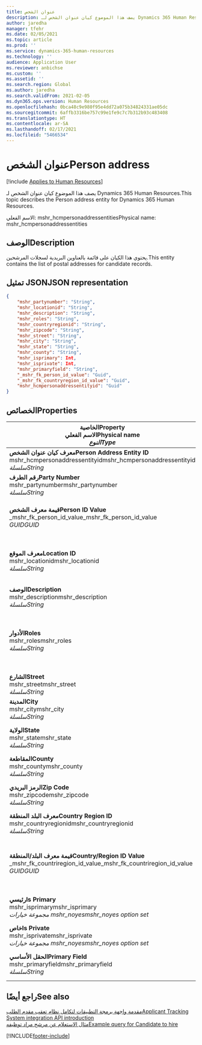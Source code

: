 ```yaml
---
title: عنوان الشخص
description: يصف هذا الموضوع كيان عنوان الشخص لـ Dynamics 365 Human Resources.
author: jaredha
manager: tfehr
ms.date: 02/05/2021
ms.topic: article
ms.prod: ''
ms.service: dynamics-365-human-resources
ms.technology: ''
audience: Application User
ms.reviewer: anbichse
ms.custom: ''
ms.assetid: ''
ms.search.region: Global
ms.author: jaredha
ms.search.validFrom: 2021-02-05
ms.dyn365.ops.version: Human Resources
ms.openlocfilehash: 0bca48c9e980f95e4dd72a075b34824331ae05dc
ms.sourcegitcommit: 6affb3316be757c99e1fe9c7c7b312b93c483408
ms.translationtype: HT
ms.contentlocale: ar-SA
ms.lasthandoff: 02/17/2021
ms.locfileid: "5466534"
---
```

# <a name="person-address"></a><span data-ttu-id="7d935-103">عنوان الشخص</span><span class="sxs-lookup"><span data-stu-id="7d935-103">Person address</span></span>

[!include [Applies to Human Resources](../includes/applies-to-hr.md)]

<span data-ttu-id="7d935-104">يصف هذا الموضوع كيان عنوان الشخص لـ Dynamics 365 Human Resources.</span><span class="sxs-lookup"><span data-stu-id="7d935-104">This topic describes the Person address entity for Dynamics 365 Human Resources.</span></span>

<span data-ttu-id="7d935-105">الاسم الفعلي: mshr_hcmpersonaddressentities</span><span class="sxs-lookup"><span data-stu-id="7d935-105">Physical name: mshr_hcmpersonaddressentities</span></span>

## <a name="description"></a><span data-ttu-id="7d935-106">الوصف</span><span class="sxs-lookup"><span data-stu-id="7d935-106">Description</span></span>

<span data-ttu-id="7d935-107">يحتوي هذا الكيان على قائمة بالعناوين البريدية لسجلات المرشحين.</span><span class="sxs-lookup"><span data-stu-id="7d935-107">This entity contains the list of postal addresses for candidate records.</span></span>

## <a name="json-representation"></a><span data-ttu-id="7d935-108">تمثيل JSON</span><span class="sxs-lookup"><span data-stu-id="7d935-108">JSON representation</span></span>

```json
{
    "mshr_partynumber": "String",
    "mshr_locationid": "String",
    "mshr_description": "String",
    "mshr_roles": "String",
    "mshr_countryregionid": "String",
    "mshr_zipcode": "String",
    "mshr_street": "String",
    "mshr_city": "String",
    "mshr_state": "String",
    "mshr_county": "String",
    "mshr_isprimary": Int,
    "mshr_isprivate": Int,
    "mshr_primaryfield": "String",
    "_mshr_fk_person_id_value": "Guid",
    "_mshr_fk_countryregion_id_value": "Guid",
    "mshr_hcmpersonaddressentityid": "Guid"
}
```

## <a name="properties"></a><span data-ttu-id="7d935-109">الخصائص</span><span class="sxs-lookup"><span data-stu-id="7d935-109">Properties</span></span>

| <span data-ttu-id="7d935-110">الخاصية</span><span class="sxs-lookup"><span data-stu-id="7d935-110">Property</span></span><br><span data-ttu-id="7d935-111">**الاسم الفعلي**</span><span class="sxs-lookup"><span data-stu-id="7d935-111">**Physical name**</span></span><br><span data-ttu-id="7d935-112">**_النوع_**</span><span class="sxs-lookup"><span data-stu-id="7d935-112">**_Type_**</span></span> | <span data-ttu-id="7d935-113">استخدام</span><span class="sxs-lookup"><span data-stu-id="7d935-113">Use</span></span> | <span data-ttu-id="7d935-114">الوصف</span><span class="sxs-lookup"><span data-stu-id="7d935-114">Description</span></span> |
| --- | --- | --- |
| <span data-ttu-id="7d935-115">**معرف كيان عنوان الشخص**</span><span class="sxs-lookup"><span data-stu-id="7d935-115">**Person Address Entity ID**</span></span><br><span data-ttu-id="7d935-116">mshr_hcmpersonaddressentityid</span><span class="sxs-lookup"><span data-stu-id="7d935-116">mshr_hcmpersonaddressentityid</span></span><br><span data-ttu-id="7d935-117">*سلسلة*</span><span class="sxs-lookup"><span data-stu-id="7d935-117">*String*</span></span> | <span data-ttu-id="7d935-118">للقراءة فقط</span><span class="sxs-lookup"><span data-stu-id="7d935-118">Read-only</span></span><br><span data-ttu-id="7d935-119">مطلوب</span><span class="sxs-lookup"><span data-stu-id="7d935-119">Required</span></span> | <span data-ttu-id="7d935-120">معرف فريد منشأ بواسطة النظام لسجل الكيان.</span><span class="sxs-lookup"><span data-stu-id="7d935-120">System-generated unique identifier for the entity record.</span></span> |
| <span data-ttu-id="7d935-121">**رقم الطرف**</span><span class="sxs-lookup"><span data-stu-id="7d935-121">**Party Number**</span></span><br><span data-ttu-id="7d935-122">mshr_partynumber</span><span class="sxs-lookup"><span data-stu-id="7d935-122">mshr_partynumber</span></span><br><span data-ttu-id="7d935-123">*سلسلة*</span><span class="sxs-lookup"><span data-stu-id="7d935-123">*String*</span></span> | <span data-ttu-id="7d935-124">قراءة/كتابة</span><span class="sxs-lookup"><span data-stu-id="7d935-124">Read/write</span></span><br><span data-ttu-id="7d935-125">مطلوب</span><span class="sxs-lookup"><span data-stu-id="7d935-125">Required</span></span> | <span data-ttu-id="7d935-126">معرف سجل الطرف المرتبط (الشخص).</span><span class="sxs-lookup"><span data-stu-id="7d935-126">The ID of the associated party (person) record.</span></span> |
| <span data-ttu-id="7d935-127">**قيمة معرف الشخص**</span><span class="sxs-lookup"><span data-stu-id="7d935-127">**Person ID Value**</span></span><br><span data-ttu-id="7d935-128">_mshr_fk_person_id_value</span><span class="sxs-lookup"><span data-stu-id="7d935-128">_mshr_fk_person_id_value</span></span><br><span data-ttu-id="7d935-129">*GUID*</span><span class="sxs-lookup"><span data-stu-id="7d935-129">*GUID*</span></span> | <span data-ttu-id="7d935-130">للقراءة فقط</span><span class="sxs-lookup"><span data-stu-id="7d935-130">Read-only</span></span><br><span data-ttu-id="7d935-131">مطلوب</span><span class="sxs-lookup"><span data-stu-id="7d935-131">Required</span></span><br><span data-ttu-id="7d935-132">المفتاح الخارجي: mshr_dirpersonentityid لـ mshr_dirpersonentity</span><span class="sxs-lookup"><span data-stu-id="7d935-132">Foreign key: mshr_dirpersonentityid of mshr_dirpersonentity</span></span> | <span data-ttu-id="7d935-133">المعرف الفريد المنشأ بواسطة النظام لسجل كيان الطرف (الشخص).</span><span class="sxs-lookup"><span data-stu-id="7d935-133">The system-generated identifier of the party (person) entity record.</span></span> |
| <span data-ttu-id="7d935-134">**معرف الموقع**</span><span class="sxs-lookup"><span data-stu-id="7d935-134">**Location ID**</span></span><br><span data-ttu-id="7d935-135">mshr_locationid</span><span class="sxs-lookup"><span data-stu-id="7d935-135">mshr_locationid</span></span><br><span data-ttu-id="7d935-136">*سلسلة*</span><span class="sxs-lookup"><span data-stu-id="7d935-136">*String*</span></span> | <span data-ttu-id="7d935-137">قراءة/كتابة</span><span class="sxs-lookup"><span data-stu-id="7d935-137">Read/write</span></span><br><span data-ttu-id="7d935-138">مطلوب</span><span class="sxs-lookup"><span data-stu-id="7d935-138">Required</span></span> | <span data-ttu-id="7d935-139">معرف الموقع الخاص بسجل العنوان.</span><span class="sxs-lookup"><span data-stu-id="7d935-139">The location ID of the address record.</span></span> <span data-ttu-id="7d935-140">الإعداد في كيان mshr_logisticspostaladdresslocationcdsentity.</span><span class="sxs-lookup"><span data-stu-id="7d935-140">Set up in mshr_logisticspostaladdresslocationcdsentity entity.</span></span> |
| <span data-ttu-id="7d935-141">**‏‏الوصف**</span><span class="sxs-lookup"><span data-stu-id="7d935-141">**Description**</span></span><br><span data-ttu-id="7d935-142">mshr_description</span><span class="sxs-lookup"><span data-stu-id="7d935-142">mshr_description</span></span><br><span data-ttu-id="7d935-143">*سلسلة*</span><span class="sxs-lookup"><span data-stu-id="7d935-143">*String*</span></span> | <span data-ttu-id="7d935-144">قراءة/كتابة</span><span class="sxs-lookup"><span data-stu-id="7d935-144">Read/write</span></span><br><span data-ttu-id="7d935-145">مطلوب</span><span class="sxs-lookup"><span data-stu-id="7d935-145">Required</span></span> | <span data-ttu-id="7d935-146">وصف لعنوان المرشح.</span><span class="sxs-lookup"><span data-stu-id="7d935-146">A description of the candidate’s address.</span></span> |
| <span data-ttu-id="7d935-147">**الأدوار**</span><span class="sxs-lookup"><span data-stu-id="7d935-147">**Roles**</span></span><br><span data-ttu-id="7d935-148">mshr_roles</span><span class="sxs-lookup"><span data-stu-id="7d935-148">mshr_roles</span></span><br><span data-ttu-id="7d935-149">*سلسلة*</span><span class="sxs-lookup"><span data-stu-id="7d935-149">*String*</span></span> | <span data-ttu-id="7d935-150">قراءة/كتابة</span><span class="sxs-lookup"><span data-stu-id="7d935-150">Read/write</span></span><br><span data-ttu-id="7d935-151">مطلوب</span><span class="sxs-lookup"><span data-stu-id="7d935-151">Required</span></span> | <span data-ttu-id="7d935-152">الأدوار المعينة لهذا العنوان.</span><span class="sxs-lookup"><span data-stu-id="7d935-152">The roles assigned for this address.</span></span> <span data-ttu-id="7d935-153">يمكن تحديد أكثر من دور واحد.</span><span class="sxs-lookup"><span data-stu-id="7d935-153">More than one role can be assigned.</span></span> <span data-ttu-id="7d935-154">يجب فصل كل دور بفاصلة منقوطة.</span><span class="sxs-lookup"><span data-stu-id="7d935-154">Each role should be separated by a semicolon.</span></span> <span data-ttu-id="7d935-155">القيم الصالحة الموجودة في الكيان mshr_logisticslocationroleentity.</span><span class="sxs-lookup"><span data-stu-id="7d935-155">Valid values contained in the mshr_logisticslocationroleentity entity.</span></span> |
| <span data-ttu-id="7d935-156">**الشارع**</span><span class="sxs-lookup"><span data-stu-id="7d935-156">**Street**</span></span><br><span data-ttu-id="7d935-157">mshr_street</span><span class="sxs-lookup"><span data-stu-id="7d935-157">mshr_street</span></span><br><span data-ttu-id="7d935-158">*سلسلة*</span><span class="sxs-lookup"><span data-stu-id="7d935-158">*String*</span></span> | <span data-ttu-id="7d935-159">قراءة/كتابة</span><span class="sxs-lookup"><span data-stu-id="7d935-159">Read/write</span></span><br><span data-ttu-id="7d935-160">اختياري</span><span class="sxs-lookup"><span data-stu-id="7d935-160">Optional</span></span> | <span data-ttu-id="7d935-161">رقم الشارع.</span><span class="sxs-lookup"><span data-stu-id="7d935-161">The street number.</span></span> |
| <span data-ttu-id="7d935-162">**المدينة**</span><span class="sxs-lookup"><span data-stu-id="7d935-162">**City**</span></span><br><span data-ttu-id="7d935-163">mshr_city</span><span class="sxs-lookup"><span data-stu-id="7d935-163">mshr_city</span></span><br><span data-ttu-id="7d935-164">*سلسلة*</span><span class="sxs-lookup"><span data-stu-id="7d935-164">*String*</span></span> | <span data-ttu-id="7d935-165">قراءة/كتابة</span><span class="sxs-lookup"><span data-stu-id="7d935-165">Read/write</span></span><br><span data-ttu-id="7d935-166">اختياري</span><span class="sxs-lookup"><span data-stu-id="7d935-166">Optional</span></span> | <span data-ttu-id="7d935-167">مدينة العنوان.</span><span class="sxs-lookup"><span data-stu-id="7d935-167">The city of the address.</span></span> <span data-ttu-id="7d935-168">الإعداد في كيان mshr_logisticsaddresscityentity.</span><span class="sxs-lookup"><span data-stu-id="7d935-168">Set up in mshr_logisticsaddresscityentity entity.</span></span> |
| <span data-ttu-id="7d935-169">**الولاية**</span><span class="sxs-lookup"><span data-stu-id="7d935-169">**State**</span></span><br><span data-ttu-id="7d935-170">mshr_state</span><span class="sxs-lookup"><span data-stu-id="7d935-170">mshr_state</span></span><br><span data-ttu-id="7d935-171">*سلسلة*</span><span class="sxs-lookup"><span data-stu-id="7d935-171">*String*</span></span> | <span data-ttu-id="7d935-172">قراءة/كتابة</span><span class="sxs-lookup"><span data-stu-id="7d935-172">Read/write</span></span><br><span data-ttu-id="7d935-173">اختياري</span><span class="sxs-lookup"><span data-stu-id="7d935-173">Optional</span></span> | <span data-ttu-id="7d935-174">الولاية المذكورة في العنوان.</span><span class="sxs-lookup"><span data-stu-id="7d935-174">The state of the address.</span></span> <span data-ttu-id="7d935-175">الإعداد في كيان mshr_logisticsaddressstateentity.</span><span class="sxs-lookup"><span data-stu-id="7d935-175">Set up in mshr_logisticsaddressstateentity entity.</span></span> |
| <span data-ttu-id="7d935-176">**المقاطعة**</span><span class="sxs-lookup"><span data-stu-id="7d935-176">**County**</span></span><br><span data-ttu-id="7d935-177">mshr_county</span><span class="sxs-lookup"><span data-stu-id="7d935-177">mshr_county</span></span><br><span data-ttu-id="7d935-178">*سلسلة*</span><span class="sxs-lookup"><span data-stu-id="7d935-178">*String*</span></span> | <span data-ttu-id="7d935-179">قراءة/كتابة</span><span class="sxs-lookup"><span data-stu-id="7d935-179">Read/write</span></span><br><span data-ttu-id="7d935-180">اختياري</span><span class="sxs-lookup"><span data-stu-id="7d935-180">Optional</span></span> | <span data-ttu-id="7d935-181">إقليم العنوان.</span><span class="sxs-lookup"><span data-stu-id="7d935-181">The county of the address.</span></span> <span data-ttu-id="7d935-182">الإعداد في كيان mshr_logisticsaddresscountyentity.</span><span class="sxs-lookup"><span data-stu-id="7d935-182">Set up in mshr_logisticsaddresscountyentity entity.</span></span> |
| <span data-ttu-id="7d935-183">**الرمز البريدي**</span><span class="sxs-lookup"><span data-stu-id="7d935-183">**Zip Code**</span></span><br><span data-ttu-id="7d935-184">mshr_zipcode</span><span class="sxs-lookup"><span data-stu-id="7d935-184">mshr_zipcode</span></span><br><span data-ttu-id="7d935-185">*سلسلة*</span><span class="sxs-lookup"><span data-stu-id="7d935-185">*String*</span></span> | <span data-ttu-id="7d935-186">قراءة/كتابة</span><span class="sxs-lookup"><span data-stu-id="7d935-186">Read/write</span></span><br><span data-ttu-id="7d935-187">اختياري</span><span class="sxs-lookup"><span data-stu-id="7d935-187">Optional</span></span> | <span data-ttu-id="7d935-188">الرمز البريدي الخاص بالعنوان.</span><span class="sxs-lookup"><span data-stu-id="7d935-188">The zip/postal code of the address.</span></span> <span data-ttu-id="7d935-189">الإعداد في كيان mshr_logisticsaddresspostalcodeentity.</span><span class="sxs-lookup"><span data-stu-id="7d935-189">Set up in mshr_logisticsaddresspostalcodeentity entity.</span></span> |
| <span data-ttu-id="7d935-190">**معرف البلد المنطقة**</span><span class="sxs-lookup"><span data-stu-id="7d935-190">**Country Region ID**</span></span><br><span data-ttu-id="7d935-191">mshr_countryregionid</span><span class="sxs-lookup"><span data-stu-id="7d935-191">mshr_countryregionid</span></span><br><span data-ttu-id="7d935-192">*سلسلة*</span><span class="sxs-lookup"><span data-stu-id="7d935-192">*String*</span></span> | <span data-ttu-id="7d935-193">قراءة/كتابة</span><span class="sxs-lookup"><span data-stu-id="7d935-193">Read/write</span></span><br><span data-ttu-id="7d935-194">اختياري</span><span class="sxs-lookup"><span data-stu-id="7d935-194">Optional</span></span> | <span data-ttu-id="7d935-195">بلد أو منطقة العنوان.</span><span class="sxs-lookup"><span data-stu-id="7d935-195">The country or region of the address.</span></span> |
| <span data-ttu-id="7d935-196">**قيمة معرف البلد/المنطقة**</span><span class="sxs-lookup"><span data-stu-id="7d935-196">**Country/Region ID Value**</span></span><br><span data-ttu-id="7d935-197">_mshr_fk_countriregion_id_value</span><span class="sxs-lookup"><span data-stu-id="7d935-197">_mshr_fk_countriregion_id_value</span></span><br><span data-ttu-id="7d935-198">*GUID*</span><span class="sxs-lookup"><span data-stu-id="7d935-198">*GUID*</span></span> | <span data-ttu-id="7d935-199">للقراءة فقط</span><span class="sxs-lookup"><span data-stu-id="7d935-199">Read-only</span></span><br><span data-ttu-id="7d935-200">اختياري</span><span class="sxs-lookup"><span data-stu-id="7d935-200">Optional</span></span><br><span data-ttu-id="7d935-201">المفتاح الخارجي: mshr_logisticaddresscountryregionentityid لـ mshr_logisticsaddresscountryregionentity</span><span class="sxs-lookup"><span data-stu-id="7d935-201">Foreign key: mshr_logisticaddresscountryregionentityid of mshr_logisticsaddresscountryregionentity</span></span> | <span data-ttu-id="7d935-202">المعرّف الفريد المنشأ بواسطة النظام الخاص بالبلد/المنطقة في العنوان.</span><span class="sxs-lookup"><span data-stu-id="7d935-202">System-generated unique identifier of the country/region of the address.</span></span> |
| <span data-ttu-id="7d935-203">**رئيسي**</span><span class="sxs-lookup"><span data-stu-id="7d935-203">**Is Primary**</span></span><br><span data-ttu-id="7d935-204">mshr_isprimary</span><span class="sxs-lookup"><span data-stu-id="7d935-204">mshr_isprimary</span></span><br><span data-ttu-id="7d935-205">*مجموعة خيارات mshr_noyes*</span><span class="sxs-lookup"><span data-stu-id="7d935-205">*mshr_noyes option set*</span></span> | <span data-ttu-id="7d935-206">قراءة/كتابة</span><span class="sxs-lookup"><span data-stu-id="7d935-206">Read/write</span></span><br><span data-ttu-id="7d935-207">مطلوب</span><span class="sxs-lookup"><span data-stu-id="7d935-207">Required</span></span> | <span data-ttu-id="7d935-208">يحدد ما إذا كان هذا العنوان هو العنوان الرئيسي لشخص في الدور المحدد.</span><span class="sxs-lookup"><span data-stu-id="7d935-208">Identifies whether this address is the primary address for the person of the defined role.</span></span> |
| <span data-ttu-id="7d935-209">**خاص**</span><span class="sxs-lookup"><span data-stu-id="7d935-209">**Is Private**</span></span><br><span data-ttu-id="7d935-210">mshr_isprivate</span><span class="sxs-lookup"><span data-stu-id="7d935-210">mshr_isprivate</span></span><br><span data-ttu-id="7d935-211">*مجموعة خيارات mshr_noyes*</span><span class="sxs-lookup"><span data-stu-id="7d935-211">*mshr_noyes option set*</span></span> | <span data-ttu-id="7d935-212">قراءة/كتابة</span><span class="sxs-lookup"><span data-stu-id="7d935-212">Read/write</span></span><br><span data-ttu-id="7d935-213">مطلوب</span><span class="sxs-lookup"><span data-stu-id="7d935-213">Required</span></span> | <span data-ttu-id="7d935-214">يحدد ما إذا كان هذا العنوان عبارة عن عنوان خاص للشخص أم لا.</span><span class="sxs-lookup"><span data-stu-id="7d935-214">Identifies whether this address is a private address for the person.</span></span> |
| <span data-ttu-id="7d935-215">**الحقل الأساسي**</span><span class="sxs-lookup"><span data-stu-id="7d935-215">**Primary Field**</span></span><br><span data-ttu-id="7d935-216">mshr_primaryfield</span><span class="sxs-lookup"><span data-stu-id="7d935-216">mshr_primaryfield</span></span><br><span data-ttu-id="7d935-217">*سلسلة*</span><span class="sxs-lookup"><span data-stu-id="7d935-217">*String*</span></span> | <span data-ttu-id="7d935-218">للقراءة فقط</span><span class="sxs-lookup"><span data-stu-id="7d935-218">Read-only</span></span><br><span data-ttu-id="7d935-219">مطلوب</span><span class="sxs-lookup"><span data-stu-id="7d935-219">Required</span></span> | <span data-ttu-id="7d935-220">حقل يستخدم كمعرف أساسي لسجل الكيان.</span><span class="sxs-lookup"><span data-stu-id="7d935-220">Field used as a primary identifier of the entity record.</span></span> <span data-ttu-id="7d935-221">مجموعة رقم الطرف ومعرف الموقع.</span><span class="sxs-lookup"><span data-stu-id="7d935-221">Combination of party number and location ID.</span></span> |

## <a name="see-also"></a><span data-ttu-id="7d935-222">راجع أيضًا</span><span class="sxs-lookup"><span data-stu-id="7d935-222">See also</span></span>

[<span data-ttu-id="7d935-223">مقدمة واجهة برمجة التطبيقات لتكامل نظام تعقب مقدم الطلب</span><span class="sxs-lookup"><span data-stu-id="7d935-223">Applicant Tracking System integration API introduction</span></span>](hr-admin-integration-ats-api-introduction.md)<br>
[<span data-ttu-id="7d935-224">مثال الاستعلام عن مرشح مراد توظيفه</span><span class="sxs-lookup"><span data-stu-id="7d935-224">Example query for Candidate to hire</span></span>](hr-admin-integration-ats-api-candidate-to-hire-example-query.md)



[!INCLUDE[footer-include](../includes/footer-banner.md)]